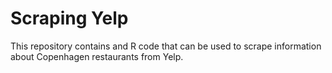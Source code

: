 # Scraping Yelp
This repository contains and R code that can be used to scrape information about Copenhagen restaurants from Yelp. 
